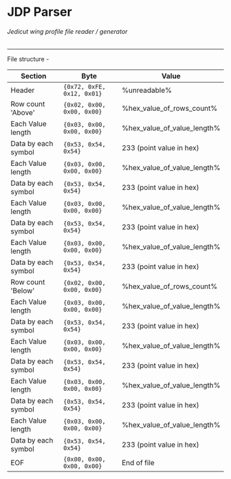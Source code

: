 # JDP Parser
###### Jedicut wing profile file reader / generator 

------------------------------------------------

File structure -

| Section             | Byte                       | Value                       |
|---------------------|----------------------------|-----------------------------|
| Header              | `{0x72, 0xFE, 0x12, 0x01}` | %unreadable%                |
| Row count 'Above'   | `{0x02, 0x00, 0x00, 0x00}` | %hex_value_of_rows_count%   |
| Each Value length   | `{0x03, 0x00, 0x00, 0x00}` | %hex_value_of_value_length% |
| Data by each symbol | `{0x53, 0x54, 0x54}`       | 233 (point value in hex)                        |
| Each Value length   | `{0x03, 0x00, 0x00, 0x00}` | %hex_value_of_value_length% |
| Data by each symbol | `{0x53, 0x54, 0x54}`       | 233 (point value in hex)                        |
| Each Value length   | `{0x03, 0x00, 0x00, 0x00}` | %hex_value_of_value_length% |
| Data by each symbol | `{0x53, 0x54, 0x54}`       | 233 (point value in hex)                        |
| Each Value length   | `{0x03, 0x00, 0x00, 0x00}` | %hex_value_of_value_length% |
| Data by each symbol | `{0x53, 0x54, 0x54}`       | 233 (point value in hex)                        |
| Row count 'Below'   | `{0x02, 0x00, 0x00, 0x00}` | %hex_value_of_rows_count%   |
| Each Value length   | `{0x03, 0x00, 0x00, 0x00}` | %hex_value_of_value_length% |
| Data by each symbol | `{0x53, 0x54, 0x54}`       | 233 (point value in hex)                        |
| Each Value length   | `{0x03, 0x00, 0x00, 0x00}` | %hex_value_of_value_length% |
| Data by each symbol | `{0x53, 0x54, 0x54}`       | 233 (point value in hex)                        |
| Each Value length   | `{0x03, 0x00, 0x00, 0x00}` | %hex_value_of_value_length% |
| Data by each symbol | `{0x53, 0x54, 0x54}`       | 233 (point value in hex)                        |
| Each Value length   | `{0x03, 0x00, 0x00, 0x00}` | %hex_value_of_value_length% |
| Data by each symbol | `{0x53, 0x54, 0x54}`       | 233 (point value in hex)                        |
| EOF                 | `{0x00, 0x00, 0x00, 0x00}` | End of file                 |
